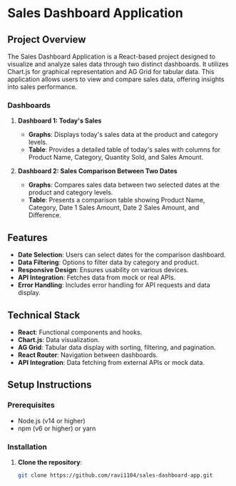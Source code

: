 # Sales Dashboard Application

## Project Overview

The Sales Dashboard Application is a React-based project designed to visualize and analyze sales data through two distinct dashboards. It utilizes Chart.js for graphical representation and AG Grid for tabular data. This application allows users to view and compare sales data, offering insights into sales performance.

### Dashboards

1. **Dashboard 1: Today's Sales**
   - **Graphs**: Displays today's sales data at the product and category levels.
   - **Table**: Provides a detailed table of today's sales with columns for Product Name, Category, Quantity Sold, and Sales Amount.

2. **Dashboard 2: Sales Comparison Between Two Dates**
   - **Graphs**: Compares sales data between two selected dates at the product and category levels.
   - **Table**: Presents a comparison table showing Product Name, Category, Date 1 Sales Amount, Date 2 Sales Amount, and Difference.

## Features

- **Date Selection**: Users can select dates for the comparison dashboard.
- **Data Filtering**: Options to filter data by category and product.
- **Responsive Design**: Ensures usability on various devices.
- **API Integration**: Fetches data from mock or real APIs.
- **Error Handling**: Includes error handling for API requests and data display.

## Technical Stack

- **React**: Functional components and hooks.
- **Chart.js**: Data visualization.
- **AG Grid**: Tabular data display with sorting, filtering, and pagination.
- **React Router**: Navigation between dashboards.
- **API Integration**: Data fetching from external APIs or mock data.

## Setup Instructions

### Prerequisites

- Node.js (v14 or higher)
- npm (v6 or higher) or yarn

### Installation

1. **Clone the repository**:
   ```bash
   git clone https://github.com/ravi1104/sales-dashboard-app.git
